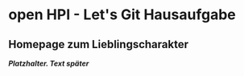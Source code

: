 # open HPI - Let's Git Hausaufgabe
## Homepage zum Lieblingscharakter

***Platzhalter. Text später***

